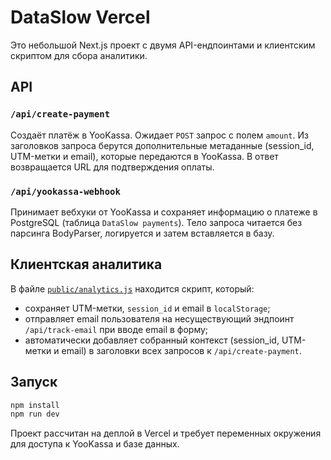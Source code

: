 # DataSlow Vercel

Это небольшой Next.js проект с двумя API-ендпоинтами и клиентским скриптом для сбора аналитики.

## API

### `/api/create-payment`
Создаёт платёж в YooKassa. Ожидает `POST` запрос с полем `amount`. Из заголовков запроса берутся дополнительные метаданные (session_id, UTM-метки и email), которые передаются в YooKassa. В ответ возвращается URL для подтверждения оплаты.

### `/api/yookassa-webhook`
Принимает вебхуки от YooKassa и сохраняет информацию о платеже в PostgreSQL (таблица `DataSlow payments`). Тело запроса читается без парсинга BodyParser, логируется и затем вставляется в базу.

## Клиентская аналитика

В файле [`public/analytics.js`](public/analytics.js) находится скрипт, который:
- сохраняет UTM-метки, `session_id` и email в `localStorage`;
- отправляет email пользователя на несуществующий эндпоинт `/api/track-email` при вводе email в форму;
- автоматически добавляет собранный контекст (session_id, UTM-метки и email) в заголовки всех запросов к `/api/create-payment`.

## Запуск

```bash
npm install
npm run dev
```

Проект рассчитан на деплой в Vercel и требует переменных окружения для доступа к YooKassa и базе данных.
